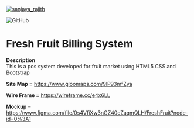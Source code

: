 <p align="left"> <a href="https://twitter.com/sanjaya_rajith" target="blank"><img src="https://img.shields.io/twitter/follow/sanjaya_rajith?logo=twitter&style=for-the-badge" alt="sanjaya_rajith" /></a> </p>

![GitHub](https://img.shields.io/badge/Developer-RajithSanjaya-blueviolet)

# Fresh Fruit Billing System

**Description**  
This is a pos system developed for fruit market using HTML5 CSS and Bootstrap

**Site Map =** https://www.gloomaps.com/9lP93mfZya

**Wire Frame =** https://wireframe.cc/e4x6LL

**Mockup =** https://www.figma.com/file/0s4VfiXw3nGZ40cZaqmQLH/FreshFruit?node-id=0%3A1
